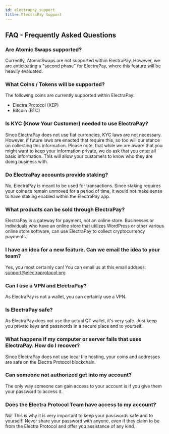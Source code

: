 ```yaml
---
id: electrapay_support
title: ElectraPay Support
---
```


## FAQ - Frequently Asked Questions

### Are Atomic Swaps supported?
Currently, AtomicSwaps are not supported within ElectraPay. However, we are anticipating a "second phase" for ElectraPay, where this feature will be heavily evaluated.

### What Coins / Tokens will be supported?
The following coins are currently supported within ElectraPay:
- Electra Protocol (XEP)
- Bitcoin (BTC)

### Is KYC (Know Your Customer) needed to use ElectraPay?
Since ElectraPay does not use fiat currencies, KYC laws are not necessary. However, if future laws are enacted that require this, so too will our stance on collecting this information. Please note, that while we are aware that you might want to keep your information private, we do ask that you enter all basic information. This will allow your customers to know who they are doing business with.

### Do ElectraPay accounts provide staking?
No, ElectraPay is meant to be used for transactions. Since staking requires your coins to remain unmoved for a period of time, it would not make sense to have staking enabled within the ElectraPay app.

### What products can be sold through ElectraPay?
ElectraPay is a gateway for payment, not an online store. Businesses or individuals who have an online store that utilizes WordPress or other various online store software, can use ElectraPay to collect cryptocurrency payments.

### I have an idea for a new feature. Can we email the idea to your team?
Yes, you most certainly can! You can email us at this email address: support@electraprotocol.org

### Can I use a VPN and ElectraPay?
As ElectraPay is not a wallet, you can certainly use a VPN.

### Is ElectraPay safe?
As ElectraPay does not use the actual QT wallet, it's very safe. Just keep you private keys and passwords in a secure place and to yourself.

### What happens if my computer or server fails that uses ElectraPay. How do I recover?
Since ElectraPay does not use local file hosting, your coins and addresses are safe on the Electra Protocol blockchain.

### Can someone not authorized get into my account?
The only way someone can gain access to your account is if you give them your password to access it.

### Does the Electra Protocol Team have access to my account?
No! This is why it is very important to keep your passwords safe and to yourself! Never share your password with anyone, even if they claim to be from the Electra Protocol and offer you assistance of any kind.
